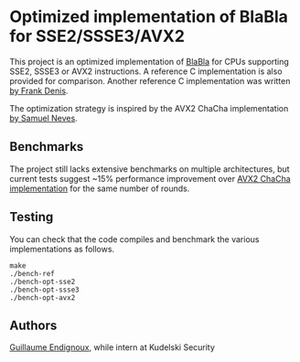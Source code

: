 # Optimized implementation of BlaBla for SSE2/SSSE3/AVX2

This project is an optimized implementation of [BlaBla](https://github.com/veorq/blabla) for CPUs supporting SSE2, SSSE3 or AVX2 instructions.
A reference C implementation is also provided for comparison. Another
reference C implementation was written [by Frank
Denis](https://github.com/jedisct1/blabla).

The optimization strategy is inspired by the AVX2 ChaCha implementation [by Samuel Neves](https://github.com/sneves/chacha-avx2).


## Benchmarks

The project still lacks extensive benchmarks on multiple architectures,
but current tests suggest ~15% performance improvement over [AVX2 ChaCha
implementation](https://github.com/sneves/chacha-avx2) for the same
number of rounds.

## Testing

You can check that the code compiles and benchmark the various implementations as follows.

```
make
./bench-ref
./bench-opt-sse2
./bench-opt-ssse3
./bench-opt-avx2
```

## Authors

[Guillaume Endignoux](https://github.com/gendx), while intern at Kudelski Security

